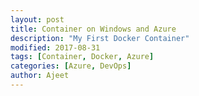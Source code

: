 ```yaml
---
layout: post
title: Container on Windows and Azure
description: "My First Docker Container"
modified: 2017-08-31
tags: [Container, Docker, Azure]
categories: [Azure, DevOps]
author: Ajeet
---
```

